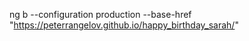 ng b --configuration production --base-href "https://peterrangelov.github.io/happy_birthday_sarah/"

